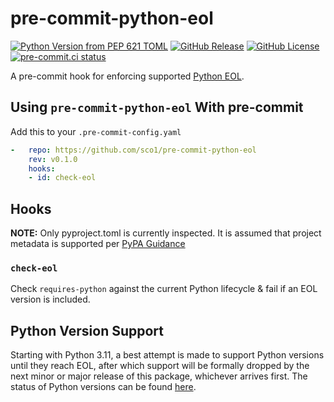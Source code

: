 # pre-commit-python-eol
[![Python Version from PEP 621 TOML](https://img.shields.io/python/required-version-toml?tomlFilePath=https%3A%2F%2Fraw.githubusercontent.com%2Fsco1%2Fpre-commit-python-eol%2Frefs%2Fheads%2Fmain%2Fpyproject.toml&logo=python&logoColor=FFD43B)](https://github.com/sco1/pre-commit-python-eol/blob/main/pyproject.toml)
[![GitHub Release](https://img.shields.io/github/v/release/sco1/pre-commit-python-eol)](https://github.com/sco1/pre-commit-python-eol/releases)
[![GitHub License](https://img.shields.io/github/license/sco1/pre-commit-python-eol?color=magenta)](https://github.com/sco1/pre-commit-python-eol/blob/main/LICENSE)
[![pre-commit.ci status](https://results.pre-commit.ci/badge/github/sco1/pre-commit-python-eol/main.svg)](https://results.pre-commit.ci/latest/github/sco1/pre-commit-python-eol/main)

A pre-commit hook for enforcing supported [Python EOL](https://devguide.python.org/versions/).

## Using `pre-commit-python-eol` With pre-commit
Add this to your `.pre-commit-config.yaml`

```yaml
-   repo: https://github.com/sco1/pre-commit-python-eol
    rev: v0.1.0
    hooks:
    - id: check-eol
```

## Hooks
**NOTE:** Only pyproject.toml is currently inspected. It is assumed that project metadata is supported per [PyPA Guidance](https://packaging.python.org/en/latest/guides/writing-pyproject-toml/)

### `check-eol`
Check `requires-python` against the current Python lifecycle & fail if an EOL version is included.

## Python Version Support
Starting with Python 3.11, a best attempt is made to support Python versions until they reach EOL, after which support will be formally dropped by the next minor or major release of this package, whichever arrives first. The status of Python versions can be found [here](https://devguide.python.org/versions/).
